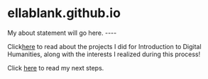 # ellablank.github.io

My about statement will go here. ----

Click[here](https://github.com/ellablank/ellablank.github.io/blob/0a522ef46147c56d1d3d336f2196614ec4d68bf9/statement.md) to read about the projects I did for Introduction to Digital Humanities, along with the interests I realized during this process!

Click [here](https://github.com/ellablank/ellablank.github.io/blob/c5219d58140f30a726bd996accc0113bb024ab6a/lookingforward.md) to read my next steps.



